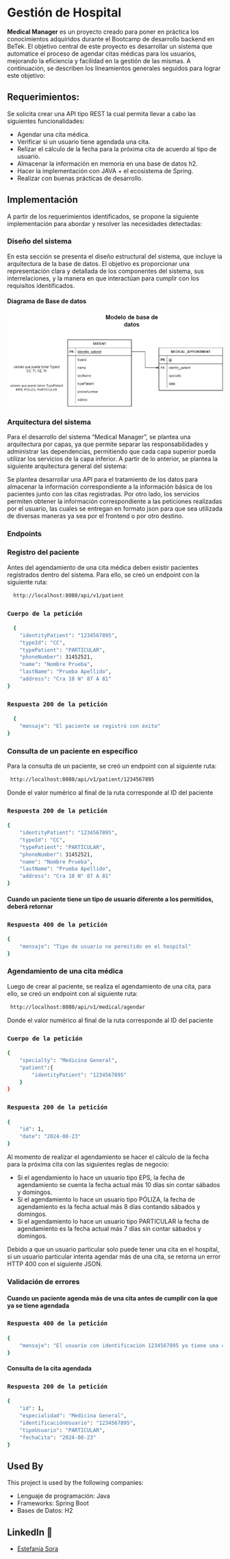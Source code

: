 
# Gestión de Hospital

**Medical Manager** es un proyecto creado para poner en práctica los conocimientos adquiridos durante el Bootcamp de desarrollo backend en BeTek. El objetivo central de este proyecto es desarrollar un sistema que automatice el proceso de agendar citas médicas para los usuarios, mejorando la eficiencia y facilidad en la gestión de las mismas. A continuación, se describen los lineamientos generales seguidos para lograr este objetivo:

## Requerimientos:

Se solicita crear una API tipo REST la cual permita llevar a cabo las siguientes
funcionalidades:

- Agendar una cita médica.
- Verificar si un usuario tiene agendada una cita.
- Relizar el cálculo de la fecha para la próxima cita de acuerdo al tipo de usuario.
- Almacenar la información en memoria en una base de datos h2.
- Hacer la implementación con JAVA + el ecosistema de Spring.
- Realizar con buenas prácticas de desarrollo.


## Implementación

A partir de los requerimientos identificados, se propone la siguiente implementación para abordar y resolver las necesidades detectadas:

### Diseño del sistema

En esta sección se presenta el diseño estructural del sistema, que incluye la arquitectura de la base de datos. El objetivo es proporcionar una representación clara y detallada de los componentes del sistema, sus interrelaciones, y la manera en que interactúan para cumplir con los requisitos identificados.


#### Diagrama de Base de datos

<div align="center">
      <img src="\ImagesREADME\Diagrama EPS.drawio.png" alt="TicketPDF">
</div>

### Arquitectura del sistema

Para el desarrollo del sistema “Medical Manager”, se plantea una arquitectura por capas, ya que permite separar las responsabilidades y administrar las dependencias, permitiendo que cada capa superior pueda utilizar los servicios de la capa inferior. A partir de lo anterior, se plantea la siguiente arquitectura general del sistema:



Se plantea desarrollar una API para el tratamiento de los datos para almacenar la información correspondiente a la información básica de los pacientes junto con las citas registradas. Por otro lado, los servicios permiten obtener la información correspondiente a las peticiones realizadas por el usuario, las cuales se entregan en formato json para que sea utilizada de diversas maneras ya sea por el frontend o por otro destino.

### Endpoints

### Registro del paciente

Antes del agendamiento de una cita médica deben existir pacientes registrados dentro del sistema. Para ello, se creó un endpoint con la siguiente ruta:

```bash
  http://localhost:8080/api/v1/patient
```

### `Cuerpo de la petición `

```bash
  {
	"identityPatient": "1234567895",
	"typeId": "CC",
	"typePatient": "PARTICULAR",
	"phoneNumber": 31452521,
	"name": "Nombre Prueba",
	"lastName": "Prueba Apellido",
	"address": "Cra 10 N° 87 A 81"
}
```

### `Respuesta 200 de la petición`
```bash
  {
	"mensaje": "El paciente se registró con éxito"
}
```
### Consulta de un paciente en específico

Para la consulta de un paciente, se creó un endpoint con al siguiente ruta:

```bash
 http://localhost:8080/api/v1/patient/1234567895
```
Donde el valor numérico al final de la ruta corresponde al ID del paciente

### `Respuesta 200 de la petición`
```bash
{
	"identityPatient": "1234567895",
	"typeId": "CC",
	"typePatient": "PARTICULAR",
	"phoneNumber": 31452521,
	"name": "Nombre Prueba",
	"lastName": "Prueba Apellido",
	"address": "Cra 10 N° 87 A 81"
}
```

#### Cuando un paciente tiene un tipo de usuario diferente a los permitidos, deberá retornar

### `Respuesta 400 de la petición`
```bash
{
	"mensaje": "Tipo de usuario no permitido en el hospital"
}
```

### Agendamiento de una cita médica

Luego de crear al paciente, se realiza el agendamiento de una cita, para ello, se creó un endpoint con al siguiente ruta:

```bash
 http://localhost:8080/api/v1/medical/agendar
```
Donde el valor numérico al final de la ruta corresponde al ID del paciente

### `Cuerpo de la petición`
```bash
{
	"specialty": "Medicina General",
	"patient":{
		"identityPatient": "1234567895"		
	}
}
```
### `Respuesta 200 de la petición`
```bash
{
	"id": 1,
	"date": "2024-08-23"
}
```
Al momento de realizar el agendamiento se hacer el cálculo de la fecha para la próxima cita con las siguientes reglas de negocio:

- Si el agendamiento lo hace un usuario tipo EPS, la fecha de agendamiento se cuenta la fecha actual más 10 días sin contar sábados y domingos.
- Si el agendamiento lo hace un usuario tipo PÓLIZA, la fecha de agendamiento es la fecha actual más 8 días contando sábados y domingos.
- Si el agendamiento lo hace un usuario tipo PARTICULAR la fecha de agendamiento es la fecha actual más 7 días sin contar sábados y domingos.



Debido a que un usuario particular solo puede tener una cita en el hospital, si un usuario particular intenta agendar más de una cita, se retorna un error HTTP 400 con el siguiente JSON.

### Validación de errores

#### Cuando un paciente agenda más de una cita antes de cumplir con la que ya se tiene agendada

### `Respuesta 400 de la petición`
```bash
{
	"mensaje": "El usuario con identificación 1234567895 ya tiene una cita agendada, por lo cual no podrá realizar más agendamientos."
}
```

#### Consulta de la cita agendada

### `Respuesta 200 de la petición`
```bash
{
	"id": 1,
	"especialidad": "Medicina General",
	"identificaciónUsuario": "1234567895",
	"tipoUsuario": "PARTICULAR",
	"fechaCita": "2024-08-23"
}
```

## Used By

This project is used by the following companies:

- Lenguaje de programación: Java
- Frameworks: Spring Boot
- Bases de Datos: H2

## LinkedIn 🔵

- [Estefanía Sora](https://www.linkedin.com/in/yilma-sora-backend-desarrolloweb/)

